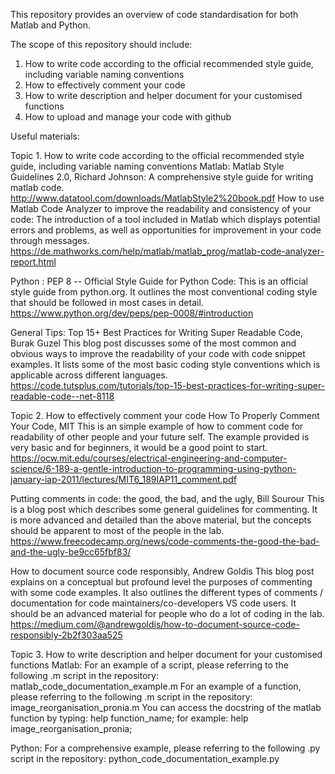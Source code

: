 This repository provides an overview of code standardisation for both Matlab and Python.

The scope of this repository should include:
1. How to write code according to the official recommended style guide, including variable naming conventions
2. How to effectively comment your code 
3. How to write description and helper document for your customised functions
4. How to upload and manage your code with github

Useful materials:

Topic 1. How to write code according to the official recommended style guide, including variable naming conventions
  Matlab:
  Matlab Style Guidelines 2.0, Richard Johnson: 
  A comprehensive style guide for writing matlab code.
  http://www.datatool.com/downloads/MatlabStyle2%20book.pdf
  How to use Matlab Code Analyzer to improve the readability and consistency of your code:
  The introduction of a tool included in Matlab which displays potential errors and problems, 
  as well as opportunities for improvement in your code through messages. 
  https://de.mathworks.com/help/matlab/matlab_prog/matlab-code-analyzer-report.html
  
  Python : 
  PEP 8 -- Official Style Guide for Python Code:
  This is an official style guide from python.org. 
  It outlines the most conventional coding style that should be followed in most cases in detail. 
  https://www.python.org/dev/peps/pep-0008/#introduction
  
  General Tips:
  Top 15+ Best Practices for Writing Super Readable Code, Burak Guzel
  This blog post discusses some of the most common and obvious ways to improve the readability of your code
  with code snippet examples. It lists some of the most basic coding style conventions which is applicable across different languages.
  https://code.tutsplus.com/tutorials/top-15-best-practices-for-writing-super-readable-code--net-8118
 
 
Topic 2. How to effectively comment your code 
  How To Properly Comment Your Code, MIT
  This is an simple example of how to comment code for readability of other people and your future self.
  The example provided is very basic and for beginners, it would be a good point to start.
  https://ocw.mit.edu/courses/electrical-engineering-and-computer-science/6-189-a-gentle-introduction-to-programming-using-python-january-iap-2011/lectures/MIT6_189IAP11_comment.pdf
  
  Putting comments in code: the good, the bad, and the ugly, Bill Sourour
  This is a blog post which describes some general guidelines for commenting. 
  It is more advanced and detailed than the above material, but the concepts should be apparent to most of the people in the lab.
  https://www.freecodecamp.org/news/code-comments-the-good-the-bad-and-the-ugly-be9cc65fbf83/
  
  How to document source code responsibly, Andrew Goldis
  This blog post explains on a conceptual but profound level the purposes of commenting with some code examples.
  It also outlines the different types of comments / documentation for code maintainers/co-developers VS code users.
  It should be an advanced material for people who do a lot of coding in the lab.
  https://medium.com/@andrewgoldis/how-to-document-source-code-responsibly-2b2f303aa525
  

Topic 3. How to write description and helper document for your customised functions
  Matlab:
  For an example of a script, please referring to the following .m script in the repository:
  matlab_code_documentation_example.m
  For an example of a function, please referring to the following .m script in the repository:
  image_reorganisation_pronia.m
  You can access the docstring of the matlab function by typing: help function_name;
  for example:
    help image_reorganisation_pronia;
  
  Python: 
  For a comprehensive example, please referring to the following .py script in the repository:
  python_code_documentation_example.py
  
  

